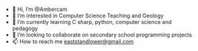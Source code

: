 - 👋 Hi, I’m @Ambercam
- 👀 I’m interested in Computer Science Teaching and Geology
- 🌱 I’m currently learning C sharp, python, computer science and pedagogy
- 💞️ I’m looking to collaborate on secondary school programming projects
- 📫 How to reach me eaststandlower@gmail.com

<!---
Ambercam/Ambercam is a ✨ special ✨ repository because its `README.md` (this file) appears on your GitHub profile.
You can click the Preview link to take a look at your changes.
--->

